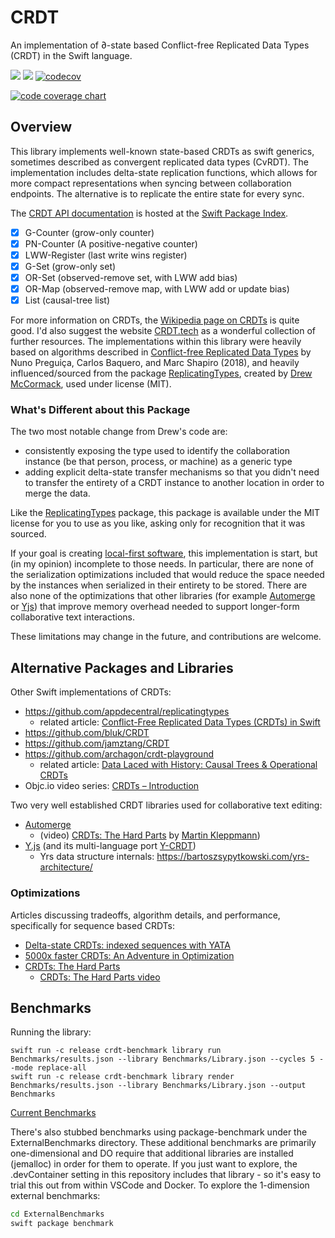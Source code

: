 # CRDT

An implementation of ∂-state based Conflict-free Replicated Data Types (CRDT) in the Swift language.

[![](https://img.shields.io/endpoint?url=https%3A%2F%2Fswiftpackageindex.com%2Fapi%2Fpackages%2Fheckj%2FCRDT%2Fbadge%3Ftype%3Dswift-versions)](https://swiftpackageindex.com/heckj/CRDT)
[![](https://img.shields.io/endpoint?url=https%3A%2F%2Fswiftpackageindex.com%2Fapi%2Fpackages%2Fheckj%2FCRDT%2Fbadge%3Ftype%3Dplatforms)](https://swiftpackageindex.com/heckj/CRDT)
[![codecov](https://codecov.io/gh/heckj/CRDT/branch/main/graph/badge.svg?token=AP68RBHNHM)](https://codecov.io/gh/heckj/CRDT)

[![code coverage chart](https://codecov.io/gh/heckj/CRDT/branch/main/graphs/sunburst.svg?token=AP68RBHNHM)](https://codecov.io/gh/heckj/CRDT)

## Overview

This library implements well-known state-based CRDTs as swift generics, sometimes described as convergent replicated data types (CvRDT).
The implementation includes delta-state replication functions, which allows for more compact representations when syncing between collaboration endpoints. The alternative is to replicate the entire state for every sync.

The [CRDT API documentation](https://swiftpackageindex.com/heckj/CRDT/main/documentation/crdt) is hosted at the [Swift Package Index](https://swiftpackageindex.com/).

- [X] G-Counter (grow-only counter)
- [X] PN-Counter (A positive-negative counter)
- [X] LWW-Register (last write wins register)
- [X] G-Set (grow-only set)
- [X] OR-Set (observed-remove set, with LWW add bias)
- [X] OR-Map (observed-remove map, with LWW add or update bias)
- [X] List (causal-tree list)

For more information on CRDTs, the [Wikipedia page on CRDTs](https://en.wikipedia.org/wiki/Conflict-free_replicated_data_type) is quite good.
I'd also suggest the website [CRDT.tech](https://crdt.tech) as a wonderful collection of further resources.
The implementations within this library were heavily based on algorithms described in
[Conflict-free Replicated Data Types](https://arxiv.org/pdf/1805.06358.pdf) by Nuno Preguiça, Carlos Baquero, and Marc Shapiro (2018), and heavily influenced/sourced from the package [ReplicatingTypes](https://github.com/appdecentral/replicatingtypes), created by [Drew McCormack](https://twitter.com/drewmccormack), used under license (MIT).

### What's Different about this Package

The two most notable change from Drew's code are:
- consistently exposing the type used to identify the collaboration instance (be that person, process, or machine) as a generic type
- adding explicit delta-state transfer mechanisms so that you didn't need to transfer the entirety of a CRDT instance to another location in order to merge the data.

Like the [ReplicatingTypes](https://github.com/appdecentral/replicatingtypes) package, this package is available under the MIT license for you to use as you like, asking only for recognition that it was sourced.

If your goal is creating [local-first software](https://www.inkandswitch.com/local-first/), this implementation is start, but (in my opinion) incomplete to those needs.
In particular, there are none of the serialization optimizations included that would reduce the space needed by the instances when serialized in their entirety to be stored.
There are also none of the optimizations that other libraries (for example [Automerge](https://automerge.org) or [Yjs](https://yjs.dev)) that improve memory overhead needed to support longer-form collaborative text interactions.

These limitations may change in the future, and contributions are welcome.

## Alternative Packages and Libraries

Other Swift implementations of CRDTs:
- https://github.com/appdecentral/replicatingtypes
    - related article: [Conflict-Free Replicated Data Types (CRDTs) in Swift](https://appdecentral.com/2020/07/12/conflict-free-replicated-data-types-crdts-in-swift/)
- https://github.com/bluk/CRDT
- https://github.com/jamztang/CRDT
- https://github.com/archagon/crdt-playground
  - related article: [Data Laced with History: Causal Trees & Operational CRDTs](http://archagon.net/blog/2018/03/24/data-laced-with-history/)
- Objc.io video series: [CRDTs – Introduction](https://talk.objc.io/episodes/S01E294-crdts-introduction)

Two very well established CRDT libraries used for collaborative text editing:
- [Automerge](https://automerge.org)
  - (video) [CRDTs: The Hard Parts](https://youtu.be/x7drE24geUw) by [Martin Kleppmann](https://martin.kleppmann.com/2020/07/06/crdt-hard-parts-hydra.html))
- [Y.js](https://yjs.dev) (and its multi-language port [Y-CRDT](https://github.com/y-crdt))
  - Yrs data structure internals: https://bartoszsypytkowski.com/yrs-architecture/

### Optimizations

Articles discussing tradeoffs, algorithm details, and performance, specifically for sequence based CRDTs:
- [Delta-state CRDTs: indexed sequences with YATA](https://bartoszsypytkowski.com/yata/)
- [5000x faster CRDTs: An Adventure in Optimization](https://josephg.com/blog/crdts-go-brrr/)
- [CRDTs: The Hard Parts](https://martin.kleppmann.com/2020/07/06/crdt-hard-parts-hydra.html)
  - [CRDTs: The Hard Parts video](https://youtu.be/x7drE24geUw)

## Benchmarks

Running the library:

    swift run -c release crdt-benchmark library run Benchmarks/results.json --library Benchmarks/Library.json --cycles 5 --mode replace-all
    swift run -c release crdt-benchmark library render Benchmarks/results.json --library Benchmarks/Library.json --output Benchmarks

[Current Benchmarks](./Benchmarks/Results.md)

There's also stubbed benchmarks using package-benchmark under the ExternalBenchmarks directory.
These additional benchmarks are primarily one-dimensional and DO require that additional libraries are
installed (jemalloc) in order for them to operate. If you just want to explore, the .devContainer
setting in this repository includes that library - so it's easy to trial this out from within
VSCode and Docker. To explore the 1-dimension external benchmarks:

```bash
cd ExternalBenchmarks
swift package benchmark
```


